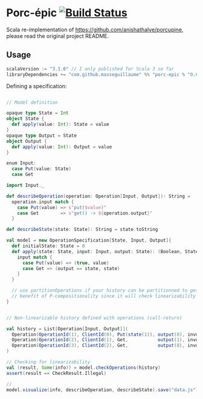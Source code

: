 # Porc-épic [![Build Status](https://github.com/MasseGuillaume/porc-epic/actions/workflows/ci.yml/badge.svg)](https://github.com/MasseGuillaume/porc-epic/actions?query=workflow%3Aci)

Scala re-implementation of https://github.com/anishathalye/porcupine, please read the original project README. 

## Usage

```sbt
scalaVersion := "3.1.0" // I only published for Scala 3 so far
libraryDependencies += "com.github.masseguillaume" %% "porc-epic % "0.0.0+29-e0ec9714-SNAPSHOT"
```

Defining a specification:

```scala

// Model definition

opaque type State = Int
object State {
  def apply(value: Int): State = value 
}
opaque type Output = State
object Output {
  def apply(value: Int): Output = value 
}

enum Input:
  case Put(value: State)
  case Get

import Input._

def describeOperation(operation: Operation[Input, Output]): String =
  operation.input match {
    case Put(value) => s"put($value)"
    case Get        => s"get() -> ${operation.output}"
  }

def describeState(state: State): String = state.toString

val model = new OperationSpecification[State, Input, Output]{
  def initialState: State = 0
  def apply(state: State, input: Input, output: State): (Boolean, State) = {
    input match {
      case Put(value) => (true, value)
      case Get => (output == state, state)
    }
  }

  // use partitionOperations if your history can be partitionned to get the full 
  // benefit of P-compositionality since it will check linearizability in parallel
}


// Non-linearizable history defined with operations (call-return)

val history = List[Operation[Input, Output]](
  Operation(OperationId(1), ClientId(0), Put(state(1)), output(0), invocation = Time(0), response = Time(10)),
  Operation(OperationId(2), ClientId(1), Get,           output(1), invocation = Time(2), response = Time(7)),
  Operation(OperationId(3), ClientId(2), Get,           output(0), invocation = Time(3), response = Time(7)),
)

// Checking for linearizability
val (result, Some(info)) = model.checkOperations(history)
assert(result == CheckResult.Illegal)

// 
model.visualize(info, describeOperation, describeState).save("data.js")
```
